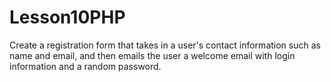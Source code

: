 Lesson10PHP
===========

Create a registration form that takes in a user's contact information such as name and email, and then emails the user a welcome email with login information and a random password.
